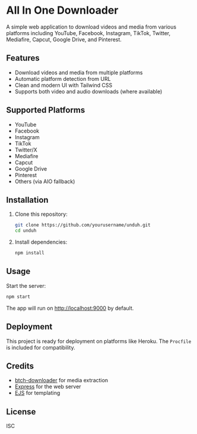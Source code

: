 # All In One Downloader

A simple web application to download videos and media from various platforms including YouTube, Facebook, Instagram, TikTok, Twitter, Mediafire, Capcut, Google Drive, and Pinterest.

## Features

- Download videos and media from multiple platforms
- Automatic platform detection from URL
- Clean and modern UI with Tailwind CSS
- Supports both video and audio downloads (where available)

## Supported Platforms

- YouTube
- Facebook
- Instagram
- TikTok
- Twitter/X
- Mediafire
- Capcut
- Google Drive
- Pinterest
- Others (via AIO fallback)

## Installation

1. Clone this repository:

   ```sh
   git clone https://github.com/yourusername/unduh.git
   cd unduh
   ```

2. Install dependencies:
   ```sh
   npm install
   ```

## Usage

Start the server:

```sh
npm start
```

The app will run on [http://localhost:9000](http://localhost:9000) by default.

## Deployment

This project is ready for deployment on platforms like Heroku. The `Procfile` is included for compatibility.

## Credits

- [btch-downloader](https://www.npmjs.com/package/btch-downloader) for media extraction
- [Express](https://expressjs.com/) for the web server
- [EJS](https://ejs.co/) for templating

## License

ISC
